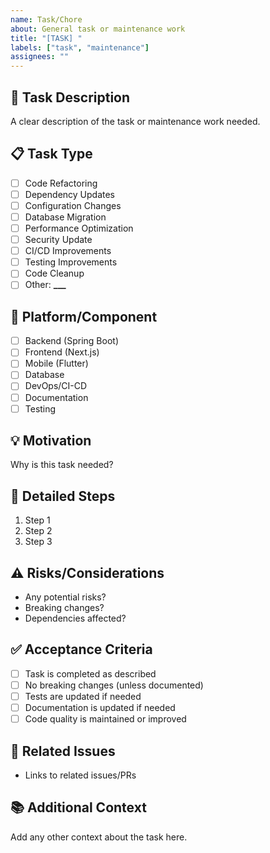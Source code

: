 ```yaml
---
name: Task/Chore
about: General task or maintenance work
title: "[TASK] "
labels: ["task", "maintenance"]
assignees: ""
---
```


## 🔧 Task Description

A clear description of the task or maintenance work needed.

## 📋 Task Type

- [ ] Code Refactoring
- [ ] Dependency Updates
- [ ] Configuration Changes
- [ ] Database Migration
- [ ] Performance Optimization
- [ ] Security Update
- [ ] CI/CD Improvements
- [ ] Testing Improvements
- [ ] Code Cleanup
- [ ] Other: ****\_\_\_****

## 🎯 Platform/Component

- [ ] Backend (Spring Boot)
- [ ] Frontend (Next.js)
- [ ] Mobile (Flutter)
- [ ] Database
- [ ] DevOps/CI-CD
- [ ] Documentation
- [ ] Testing

## 💡 Motivation

Why is this task needed?

## 📝 Detailed Steps

1. Step 1
2. Step 2
3. Step 3

## ⚠️ Risks/Considerations

- Any potential risks?
- Breaking changes?
- Dependencies affected?

## ✅ Acceptance Criteria

- [ ] Task is completed as described
- [ ] No breaking changes (unless documented)
- [ ] Tests are updated if needed
- [ ] Documentation is updated if needed
- [ ] Code quality is maintained or improved

## 🔗 Related Issues

- Links to related issues/PRs

## 📚 Additional Context

Add any other context about the task here.
